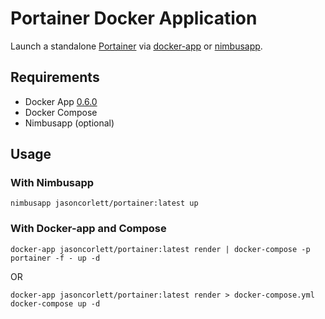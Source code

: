 # Portainer Docker Application

Launch a standalone [Portainer](https://portainer.io) via [docker-app](https://github.com/docker/app) or [nimbusapp](https://github.com/admpresales/nimbusapp).

## Requirements

* Docker App [0.6.0](https://github.com/docker/app/tags/0.6.0)
* Docker Compose
* Nimbusapp (optional)

## Usage

### With Nimbusapp

```
nimbusapp jasoncorlett/portainer:latest up
```

### With Docker-app and Compose

```
docker-app jasoncorlett/portainer:latest render | docker-compose -p portainer -f - up -d
```

OR

```
docker-app jasoncorlett/portainer:latest render > docker-compose.yml
docker-compose up -d
```
